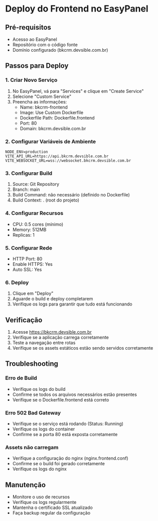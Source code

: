 # Deploy do Frontend no EasyPanel

## Pré-requisitos
- Acesso ao EasyPanel
- Repositório com o código fonte
- Domínio configurado (bkcrm.devsible.com.br)

## Passos para Deploy

### 1. Criar Novo Serviço
1. No EasyPanel, vá para "Services" e clique em "Create Service"
2. Selecione "Custom Service"
3. Preencha as informações:
   - Name: bkcrm-frontend
   - Image: Use Custom Dockerfile
   - Dockerfile Path: Dockerfile.frontend
   - Port: 80
   - Domain: bkcrm.devsible.com.br

### 2. Configurar Variáveis de Ambiente
```env
NODE_ENV=production
VITE_API_URL=https://api.bkcrm.devsible.com.br
VITE_WEBSOCKET_URL=wss://websocket.bkcrm.devsible.com.br
```

### 3. Configurar Build
1. Source: Git Repository
2. Branch: main
3. Build Command: não necessário (definido no Dockerfile)
4. Build Context: . (root do projeto)

### 4. Configurar Recursos
- CPU: 0.5 cores (mínimo)
- Memory: 512MB
- Replicas: 1

### 5. Configurar Rede
- HTTP Port: 80
- Enable HTTPS: Yes
- Auto SSL: Yes

### 6. Deploy
1. Clique em "Deploy"
2. Aguarde o build e deploy completarem
3. Verifique os logs para garantir que tudo está funcionando

## Verificação
1. Acesse https://bkcrm.devsible.com.br
2. Verifique se a aplicação carrega corretamente
3. Teste a navegação entre rotas
4. Verifique se os assets estáticos estão sendo servidos corretamente

## Troubleshooting

### Erro de Build
- Verifique os logs do build
- Confirme se todos os arquivos necessários estão presentes
- Verifique se o Dockerfile.frontend está correto

### Erro 502 Bad Gateway
- Verifique se o serviço está rodando (Status: Running)
- Verifique os logs do container
- Confirme se a porta 80 está exposta corretamente

### Assets não carregam
- Verifique a configuração do nginx (nginx.frontend.conf)
- Confirme se o build foi gerado corretamente
- Verifique os logs do nginx

## Manutenção
- Monitore o uso de recursos
- Verifique os logs regularmente
- Mantenha o certificado SSL atualizado
- Faça backup regular da configuração 